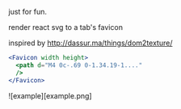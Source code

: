 just for fun. 

render react svg to a tab's favicon

inspired by http://dassur.ma/things/dom2texture/

```jsx
<Favicon width height>
  <path d="M4 0c-.69 0-1.34.19-1...."
  />  
</Favicon>
```

![example][example.png]